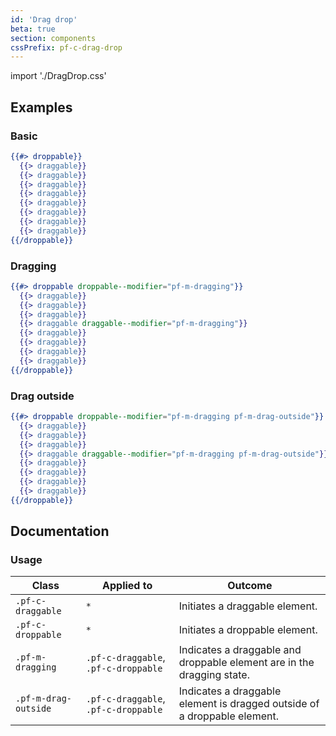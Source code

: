 ```yaml
---
id: 'Drag drop'
beta: true
section: components
cssPrefix: pf-c-drag-drop
---
```


import './DragDrop.css'

## Examples
### Basic
```hbs
{{#> droppable}}
  {{> draggable}}
  {{> draggable}}
  {{> draggable}}
  {{> draggable}}
  {{> draggable}}
  {{> draggable}}
  {{> draggable}}
  {{> draggable}}
{{/droppable}}
```

### Dragging
```hbs
{{#> droppable droppable--modifier="pf-m-dragging"}}
  {{> draggable}}
  {{> draggable}}
  {{> draggable}}
  {{> draggable draggable--modifier="pf-m-dragging"}}
  {{> draggable}}
  {{> draggable}}
  {{> draggable}}
  {{> draggable}}
{{/droppable}}
```

### Drag outside
```hbs
{{#> droppable droppable--modifier="pf-m-dragging pf-m-drag-outside"}}
  {{> draggable}}
  {{> draggable}}
  {{> draggable}}
  {{> draggable draggable--modifier="pf-m-dragging pf-m-drag-outside"}}
  {{> draggable}}
  {{> draggable}}
  {{> draggable}}
  {{> draggable}}
{{/droppable}}
```

## Documentation
### Usage
| Class | Applied to | Outcome |
| -- | -- | -- |
| `.pf-c-draggable` | `*` | Initiates a draggable element. |
| `.pf-c-droppable` | `*` | Initiates a droppable element. |
| `.pf-m-dragging` | `.pf-c-draggable`, `.pf-c-droppable` | Indicates a draggable and droppable element are in the dragging state. |
| `.pf-m-drag-outside` | `.pf-c-draggable`, `.pf-c-droppable` | Indicates a draggable element is dragged outside of a droppable element. |
